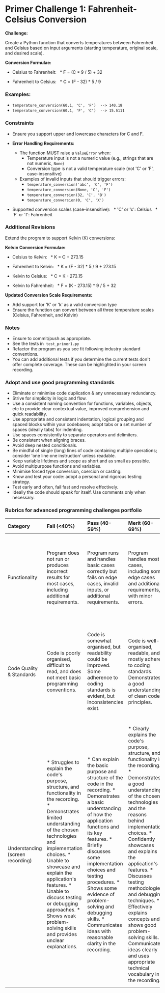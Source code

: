 # Primer Challenge 1: Fahrenheit-Celsius Conversion

**Challenge:**

Create a Python function that converts temperatures between Fahrenheit and Celsius based on input arguments (starting temperature, original scale, and desired scale).

**Conversion Formulae:**

* Celsius to Fahrenheit: 
  * F = (C \* 9 / 5) + 32

* Fahrenheit to Celsius: 
  * C = (F - 32) \* 5 / 9

### Examples:

* `temperature_conversion(60.1, 'C', 'F')  --> 140.18`
* `temperature_conversion(60.1, 'F', 'C')  --> 15.6111`   

### Constraints

* Ensure you support upper and lowercase characters for C and F.
* **Error Handling Requirements:**
  * The function MUST raise a `ValueError` when:
    - Temperature input is not a numeric value (e.g., strings that are not numeric, `None`)
    - Conversion type is not a valid temperature scale (not 'C' or 'F', case-insensitive)
  * Examples of invalid inputs that should trigger errors:
    - `temperature_conversion('abc', 'C', 'F')`
    - `temperature_conversion(None, 'C', 'F')` 
    - `temperature_conversion(32, 'C', 'B')`
    - `temperature_conversion(0, 'C', 'X')`

* Supported conversion scales (case-insensitive):
  * 'C' or 'c': Celsius
  * 'F' or 'f': Fahrenheit

### Additional Revisions

Extend the program to support Kelvin (K) conversions:

**Kelvin Conversion Formulae:**
* Celsius to Kelvin:
  * K = C + 273.15

* Fahrenheit to Kelvin:
  * K = (F - 32) \* 5 / 9 + 273.15

* Kelvin to Celsius:
  * C = K - 273.15

* Kelvin to Fahrenheit:
  * F = (K - 273.15) \* 9 / 5 + 32

**Updated Conversion Scale Requirements:**
* Add support for 'K' or 'k' as a valid conversion type
* Ensure the function can convert between all three temperature scales (Celsius, Fahrenheit, and Kelvin)


### Notes

* Ensure to commit/push as appropriate.
* See the tests in  `test_primer1.py`
* Refactor the program as you see fit following industry standard conventions.
* You can add additional tests if you determine the current tests don't offer complete coverage. These can be highlighted in your screen recording.

### Adopt and use good programming standards

* Eliminate or minimise code duplication & any unnecessary redundancy.
* Strive for simplicity in logic and flow.
* Use a consistent naming convention for functions, variables, objects, etc to provide clear contextual value, improved comprehension and quick readability.
* Use appropriate and consistent indentation, logical grouping and spaced blocks within your codebases; adopt tabs or a set number of spaces (ideally tabs) for indenting.
* Use spaces consistently to separate operators and delimiters.
* Be consistent when aligning braces.
* Avoid deep nested conditionals.
* Be mindful of single (long) lines of code containing multiple operations; consider 'one line one instruction' unless readable.
* Keep variable lifetimes and scope as short and as small as possible.
* Avoid multipurpose functions and variables.
* Minimise forced type conversion, coercion or casting.
* Know and test your code: adopt a personal and rigorous testing strategy.
* Test early and often, fail fast and resolve effectively.
* Ideally the code should speak for itself. Use comments only when necessary.


### Rubrics for advanced programming challenges portfolio

|Category|Fail (<40%)|Pass (40-59%)|Merit (60-69%)|Distinction (70-100%)|
|:---|:---|:---|:---|:---|
|Functionality|Program does not run or produces incorrect results for most cases, including additional requirements.|Program runs and handles basic cases correctly but fails on edge cases, invalid inputs, or additional requirements.|Program handles most cases, including some edge cases and additional requirements, with minor errors.|Program is fully functional, handles all cases (including edge cases, invalid inputs, and additional requirements) gracefully, and produces accurate results consistently.|
|Code Quality & Standards|Code is poorly organised, difficult to read, and does not meet basic programming conventions.|Code is somewhat organised, but readability could be improved. Some adherence to coding standards is evident, but inconsistencies exist.|Code is well-organised, readable, and mostly adheres to coding standards. Demonstrates a good understanding of clean code principles.|Code is exemplary, demonstrating near-professional-level standards. Adheres to industry best practices and coding standards consistently. Code is highly maintainable and extensible.|
| Understanding (screen recording) | * Struggles to explain the code's purpose, structure, and functionality in the recording.  * Demonstrates limited understanding of the chosen technologies and implementation choices. *  Unable to showcase and explain the application's features. *  Unable to discuss testing or debugging approaches. *  Shows weak problem-solving skills and provides unclear explanations. | * Can explain the basic purpose and structure of the code in the recording. * Demonstrates a basic understanding of how the application functions and its key features. * Briefly discusses some implementation choices and testing procedures. * Shows some evidence of problem-solving and debugging skills. * Communicates ideas with reasonable clarity in the recording. | * Clearly explains the code's purpose, structure, and functionality in the recording. * Demonstrates a good understanding of the chosen technologies and the reasons behind implementation choices. * Confidently showcases and explains the application's features. * Discusses testing methodologies and debugging techniques. * Effectively explains concepts and shows good problem-solving skills. * Communicates ideas clearly and uses appropriate technical vocabulary in the recording. | * Provides a comprehensive and insightful walkthrough of the codebase, including intricate details and design patterns. * Confidently discusses and justifies implementation choices and their impact on the application. * Thoroughly demonstrates and explains all features, including any advanced additions. * Shows a strong understanding of testing methodologies and debugging approaches. * Demonstrates excellent problem-solving skills and provides insightful explanations. * Communicates ideas with exceptional clarity and precision in the recording. |